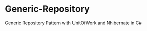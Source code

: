 Generic-Repository
==================

Generic Repository Pattern with UnitOfWork and Nhibernate in C#
